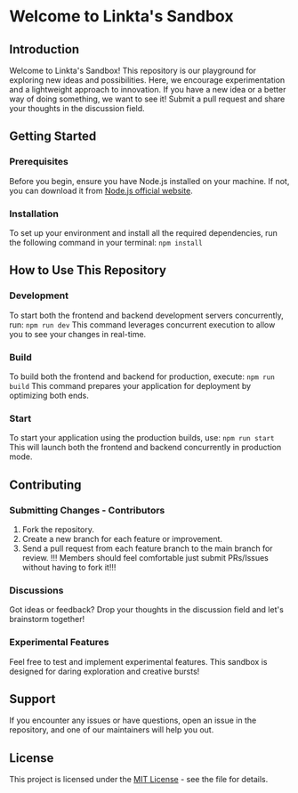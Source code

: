 # Welcome to Linkta's Sandbox

## Introduction
Welcome to Linkta's Sandbox! This repository is our playground for exploring new ideas and possibilities. Here, we encourage experimentation and a lightweight approach to innovation. If you have a new idea or a better way of doing something, we want to see it! Submit a pull request and share your thoughts in the discussion field.

## Getting Started

### Prerequisites
Before you begin, ensure you have Node.js installed on your machine. If not, you can download it from [Node.js official website](https://nodejs.org/).

### Installation
To set up your environment and install all the required dependencies, run the following command in your terminal:
```npm install```

## How to Use This Repository

### Development
To start both the frontend and backend development servers concurrently, run:
```npm run dev```
This command leverages concurrent execution to allow you to see your changes in real-time.

### Build
To build both the frontend and backend for production, execute:
```npm run build```
This command prepares your application for deployment by optimizing both ends.

### Start
To start your application using the production builds, use:
```npm run start```
This will launch both the frontend and backend concurrently in production mode.

## Contributing

### Submitting Changes - Contributors
1. Fork the repository.
2. Create a new branch for each feature or improvement.
3. Send a pull request from each feature branch to the main branch for review.
!!! Members should feel comfortable just submit PRs/Issues without having to fork it!!!

### Discussions
Got ideas or feedback? Drop your thoughts in the discussion field and let's brainstorm together!

### Experimental Features
Feel free to test and implement experimental features. This sandbox is designed for daring exploration and creative bursts!

## Support
If you encounter any issues or have questions, open an issue in the repository, and one of our maintainers will help you out.

## License
This project is licensed under the [MIT License](LICENSE.md) - see the file for details.

